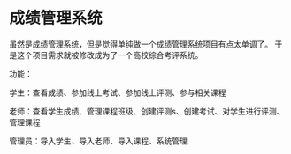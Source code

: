 # 成绩管理系统

虽然是成绩管理系统，但是觉得单纯做一个成绩管理系统项目有点太单调了。
于是这个项目需求就被修改成为了一个高校综合考评系统。

功能：

学生：查看成绩、参加线上考试、参加线上评测、参与相关课程

老师：查看学生成绩、管理课程班级、创建评测s、创建考试、对学生进行评测、管理课程

管理员：导入学生、导入老师、导入课程、系统管理